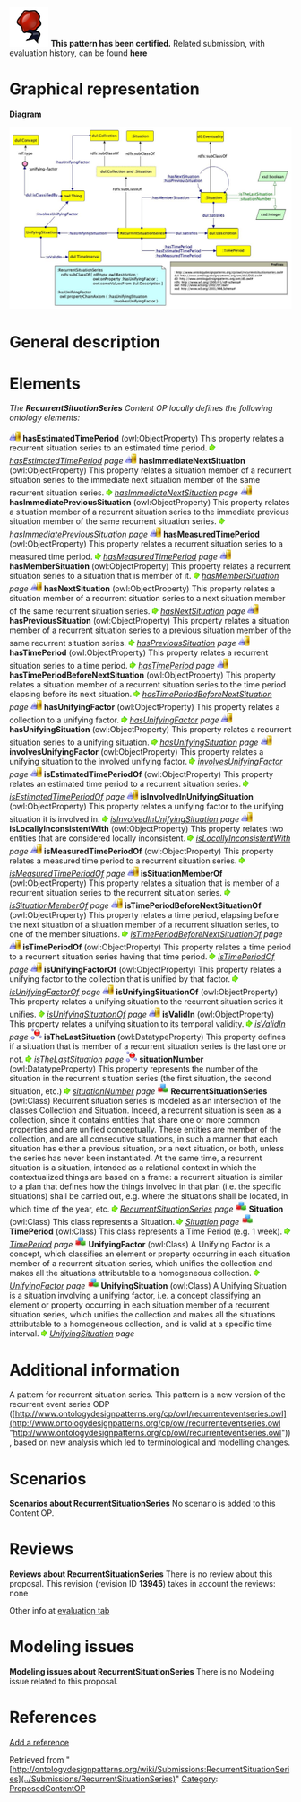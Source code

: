 [![](../images/thumb/b/b5/Certified.png/70px-Certified.png)](../Image/Certified.png "Certified.png") __This pattern has been certified.__
Related submission, with evaluation history, can be found __here__





#  Graphical representation


__Diagram__




[![Image:Recurrent-situation-series.jpg](../images/2/28/Recurrent-situation-series.jpg)](../Image/Recurrent-situation-series.jpg "Image:Recurrent-situation-series.jpg")




#  General description


  




#  Elements


_The __RecurrentSituationSeries__ Content OP locally defines the following ontology elements:_



[![ObjectProperty](../images/thumb/c/c3/ObjectProperty.gif/20px-ObjectProperty.gif)](../Image/ObjectProperty.gif "ObjectProperty") __hasEstimatedTimePeriod__ (owl:ObjectProperty) This property relates a recurrent situation series to an estimated time period. 
 [![](../images/thumb/8/87/ArrowRight.gif/11px-ArrowRight.gif)](../Image/ArrowRight.gif "ArrowRight.gif") _[hasEstimatedTimePeriod](../Submissions/RecurrentSituationSeries/hasEstimatedTimePeriod "Submissions:RecurrentSituationSeries/hasEstimatedTimePeriod") page_
[![ObjectProperty](../images/thumb/c/c3/ObjectProperty.gif/20px-ObjectProperty.gif)](../Image/ObjectProperty.gif "ObjectProperty") __hasImmediateNextSituation__ (owl:ObjectProperty) This property relates a situation member of a recurrent situation series to the immediate next situation member of the same recurrent situation series. 
 [![](../images/thumb/8/87/ArrowRight.gif/11px-ArrowRight.gif)](../Image/ArrowRight.gif "ArrowRight.gif") _[hasImmediateNextSituation](../Submissions/RecurrentSituationSeries/hasImmediateNextSituation "Submissions:RecurrentSituationSeries/hasImmediateNextSituation") page_
[![ObjectProperty](../images/thumb/c/c3/ObjectProperty.gif/20px-ObjectProperty.gif)](../Image/ObjectProperty.gif "ObjectProperty") __hasImmediatePreviousSituation__ (owl:ObjectProperty) This property relates a situation member of a recurrent situation series to the immediate previous situation member of the same recurrent situation series. 
 [![](../images/thumb/8/87/ArrowRight.gif/11px-ArrowRight.gif)](../Image/ArrowRight.gif "ArrowRight.gif") _[hasImmediatePreviousSituation](../Submissions/RecurrentSituationSeries/hasImmediatePreviousSituation "Submissions:RecurrentSituationSeries/hasImmediatePreviousSituation") page_
[![ObjectProperty](../images/thumb/c/c3/ObjectProperty.gif/20px-ObjectProperty.gif)](../Image/ObjectProperty.gif "ObjectProperty") __hasMeasuredTimePeriod__ (owl:ObjectProperty) This property relates a recurrent situation series to a measured time period. 
 [![](../images/thumb/8/87/ArrowRight.gif/11px-ArrowRight.gif)](../Image/ArrowRight.gif "ArrowRight.gif") _[hasMeasuredTimePeriod](../Submissions/RecurrentSituationSeries/hasMeasuredTimePeriod "Submissions:RecurrentSituationSeries/hasMeasuredTimePeriod") page_
[![ObjectProperty](../images/thumb/c/c3/ObjectProperty.gif/20px-ObjectProperty.gif)](../Image/ObjectProperty.gif "ObjectProperty") __hasMemberSituation__ (owl:ObjectProperty) This property relates a recurrent situation series to a situation that is member of it. 
 [![](../images/thumb/8/87/ArrowRight.gif/11px-ArrowRight.gif)](../Image/ArrowRight.gif "ArrowRight.gif") _[hasMemberSituation](../Submissions/RecurrentSituationSeries/hasMemberSituation "Submissions:RecurrentSituationSeries/hasMemberSituation") page_
[![ObjectProperty](../images/thumb/c/c3/ObjectProperty.gif/20px-ObjectProperty.gif)](../Image/ObjectProperty.gif "ObjectProperty") __hasNextSituation__ (owl:ObjectProperty) This property relates a situation member of a recurrent situation series to a next situation member of the same recurrent situation series. 
 [![](../images/thumb/8/87/ArrowRight.gif/11px-ArrowRight.gif)](../Image/ArrowRight.gif "ArrowRight.gif") _[hasNextSituation](../Submissions/RecurrentSituationSeries/hasNextSituation "Submissions:RecurrentSituationSeries/hasNextSituation") page_
[![ObjectProperty](../images/thumb/c/c3/ObjectProperty.gif/20px-ObjectProperty.gif)](../Image/ObjectProperty.gif "ObjectProperty") __hasPreviousSituation__ (owl:ObjectProperty) This property relates a situation member of a recurrent situation series to a previous situation member of the same recurrent situation series. 
 [![](../images/thumb/8/87/ArrowRight.gif/11px-ArrowRight.gif)](../Image/ArrowRight.gif "ArrowRight.gif") _[hasPreviousSituation](../Submissions/RecurrentSituationSeries/hasPreviousSituation "Submissions:RecurrentSituationSeries/hasPreviousSituation") page_
[![ObjectProperty](../images/thumb/c/c3/ObjectProperty.gif/20px-ObjectProperty.gif)](../Image/ObjectProperty.gif "ObjectProperty") __hasTimePeriod__ (owl:ObjectProperty) This property relates a recurrent situation series to a time period. 
 [![](../images/thumb/8/87/ArrowRight.gif/11px-ArrowRight.gif)](../Image/ArrowRight.gif "ArrowRight.gif") _[hasTimePeriod](../Submissions/RecurrentSituationSeries/hasTimePeriod "Submissions:RecurrentSituationSeries/hasTimePeriod") page_
[![ObjectProperty](../images/thumb/c/c3/ObjectProperty.gif/20px-ObjectProperty.gif)](../Image/ObjectProperty.gif "ObjectProperty") __hasTimePeriodBeforeNextSituation__ (owl:ObjectProperty) This property relates a situation member of a recurrent situation series to the time period elapsing before its next situation. 
 [![](../images/thumb/8/87/ArrowRight.gif/11px-ArrowRight.gif)](../Image/ArrowRight.gif "ArrowRight.gif") _[hasTimePeriodBeforeNextSituation](../Submissions/RecurrentSituationSeries/hasTimePeriodBeforeNextSituation "Submissions:RecurrentSituationSeries/hasTimePeriodBeforeNextSituation") page_
[![ObjectProperty](../images/thumb/c/c3/ObjectProperty.gif/20px-ObjectProperty.gif)](../Image/ObjectProperty.gif "ObjectProperty") __hasUnifyingFactor__ (owl:ObjectProperty) This property relates a collection to a unifying factor. 
 [![](../images/thumb/8/87/ArrowRight.gif/11px-ArrowRight.gif)](../Image/ArrowRight.gif "ArrowRight.gif") _[hasUnifyingFactor](../Submissions/RecurrentSituationSeries/hasUnifyingFactor "Submissions:RecurrentSituationSeries/hasUnifyingFactor") page_
[![ObjectProperty](../images/thumb/c/c3/ObjectProperty.gif/20px-ObjectProperty.gif)](../Image/ObjectProperty.gif "ObjectProperty") __hasUnifyingSituation__ (owl:ObjectProperty) This property relates a recurrent situation series to a unifying situation. 
 [![](../images/thumb/8/87/ArrowRight.gif/11px-ArrowRight.gif)](../Image/ArrowRight.gif "ArrowRight.gif") _[hasUnifyingSituation](../Submissions/RecurrentSituationSeries/hasUnifyingSituation "Submissions:RecurrentSituationSeries/hasUnifyingSituation") page_
[![ObjectProperty](../images/thumb/c/c3/ObjectProperty.gif/20px-ObjectProperty.gif)](../Image/ObjectProperty.gif "ObjectProperty") __involvesUnifyingFactor__ (owl:ObjectProperty) This property relates a unifying situation to the involved unifying factor. 
 [![](../images/thumb/8/87/ArrowRight.gif/11px-ArrowRight.gif)](../Image/ArrowRight.gif "ArrowRight.gif") _[involvesUnifyingFactor](../Submissions/RecurrentSituationSeries/involvesUnifyingFactor "Submissions:RecurrentSituationSeries/involvesUnifyingFactor") page_
[![ObjectProperty](../images/thumb/c/c3/ObjectProperty.gif/20px-ObjectProperty.gif)](../Image/ObjectProperty.gif "ObjectProperty") __isEstimatedTimePeriodOf__ (owl:ObjectProperty) This property relates an estimated time period to a recurrent situation series. 
 [![](../images/thumb/8/87/ArrowRight.gif/11px-ArrowRight.gif)](../Image/ArrowRight.gif "ArrowRight.gif") _[isEstimatedTimePeriodOf](../Submissions/RecurrentSituationSeries/isEstimatedTimePeriodOf "Submissions:RecurrentSituationSeries/isEstimatedTimePeriodOf") page_
[![ObjectProperty](../images/thumb/c/c3/ObjectProperty.gif/20px-ObjectProperty.gif)](../Image/ObjectProperty.gif "ObjectProperty") __isInvolvedInUnifyingSituation__ (owl:ObjectProperty) This property relates a unifying factor to the unifying situation it is involved in. 
 [![](../images/thumb/8/87/ArrowRight.gif/11px-ArrowRight.gif)](../Image/ArrowRight.gif "ArrowRight.gif") _[isInvolvedInUnifyingSituation](../Submissions/RecurrentSituationSeries/isInvolvedInUnifyingSituation "Submissions:RecurrentSituationSeries/isInvolvedInUnifyingSituation") page_
[![ObjectProperty](../images/thumb/c/c3/ObjectProperty.gif/20px-ObjectProperty.gif)](../Image/ObjectProperty.gif "ObjectProperty") __isLocallyInconsistentWith__ (owl:ObjectProperty) This property relates two entities that are considered locally inconsistent. 
 [![](../images/thumb/8/87/ArrowRight.gif/11px-ArrowRight.gif)](../Image/ArrowRight.gif "ArrowRight.gif") _[isLocallyInconsistentWith](../Submissions/RecurrentSituationSeries/isLocallyInconsistentWith "Submissions:RecurrentSituationSeries/isLocallyInconsistentWith") page_
[![ObjectProperty](../images/thumb/c/c3/ObjectProperty.gif/20px-ObjectProperty.gif)](../Image/ObjectProperty.gif "ObjectProperty") __isMeasuredTimePeriodOf__ (owl:ObjectProperty) This property relates a measured time period to a recurrent situation series. 
 [![](../images/thumb/8/87/ArrowRight.gif/11px-ArrowRight.gif)](../Image/ArrowRight.gif "ArrowRight.gif") _[isMeasuredTimePeriodOf](../Submissions/RecurrentSituationSeries/isMeasuredTimePeriodOf "Submissions:RecurrentSituationSeries/isMeasuredTimePeriodOf") page_
[![ObjectProperty](../images/thumb/c/c3/ObjectProperty.gif/20px-ObjectProperty.gif)](../Image/ObjectProperty.gif "ObjectProperty") __isSituationMemberOf__ (owl:ObjectProperty) This property relates a situation that is member of a recurrent situation series to the recurrent situation series. 
 [![](../images/thumb/8/87/ArrowRight.gif/11px-ArrowRight.gif)](../Image/ArrowRight.gif "ArrowRight.gif") _[isSituationMemberOf](../Submissions/RecurrentSituationSeries/isSituationMemberOf "Submissions:RecurrentSituationSeries/isSituationMemberOf") page_
[![ObjectProperty](../images/thumb/c/c3/ObjectProperty.gif/20px-ObjectProperty.gif)](../Image/ObjectProperty.gif "ObjectProperty") __isTimePeriodBeforeNextSituationOf__ (owl:ObjectProperty) This property relates a time period, elapsing before the next situation of a situation member of a recurrent situation series, to one of the member situations. 
 [![](../images/thumb/8/87/ArrowRight.gif/11px-ArrowRight.gif)](../Image/ArrowRight.gif "ArrowRight.gif") _[isTimePeriodBeforeNextSituationOf](../Submissions/RecurrentSituationSeries/isTimePeriodBeforeNextSituationOf "Submissions:RecurrentSituationSeries/isTimePeriodBeforeNextSituationOf") page_
[![ObjectProperty](../images/thumb/c/c3/ObjectProperty.gif/20px-ObjectProperty.gif)](../Image/ObjectProperty.gif "ObjectProperty") __isTimePeriodOf__ (owl:ObjectProperty) This property relates a time period to a recurrent situation series having that time period. 
 [![](../images/thumb/8/87/ArrowRight.gif/11px-ArrowRight.gif)](../Image/ArrowRight.gif "ArrowRight.gif") _[isTimePeriodOf](../Submissions/RecurrentSituationSeries/isTimePeriodOf "Submissions:RecurrentSituationSeries/isTimePeriodOf") page_
[![ObjectProperty](../images/thumb/c/c3/ObjectProperty.gif/20px-ObjectProperty.gif)](../Image/ObjectProperty.gif "ObjectProperty") __isUnifyingFactorOf__ (owl:ObjectProperty) This property relates a unifying factor to the collection that is unified by that factor. 
 [![](../images/thumb/8/87/ArrowRight.gif/11px-ArrowRight.gif)](../Image/ArrowRight.gif "ArrowRight.gif") _[isUnifyingFactorOf](../Submissions/RecurrentSituationSeries/isUnifyingFactorOf "Submissions:RecurrentSituationSeries/isUnifyingFactorOf") page_
[![ObjectProperty](../images/thumb/c/c3/ObjectProperty.gif/20px-ObjectProperty.gif)](../Image/ObjectProperty.gif "ObjectProperty") __isUnifyingSituationOf__ (owl:ObjectProperty) This property relates a unifying situation to the recurrent situation series it unifies. 
 [![](../images/thumb/8/87/ArrowRight.gif/11px-ArrowRight.gif)](../Image/ArrowRight.gif "ArrowRight.gif") _[isUnifyingSituationOf](../Submissions/RecurrentSituationSeries/isUnifyingSituationOf "Submissions:RecurrentSituationSeries/isUnifyingSituationOf") page_
[![ObjectProperty](../images/thumb/c/c3/ObjectProperty.gif/20px-ObjectProperty.gif)](../Image/ObjectProperty.gif "ObjectProperty") __isValidIn__ (owl:ObjectProperty) This property relates a unifying situation to its temporal validity. 
 [![](../images/thumb/8/87/ArrowRight.gif/11px-ArrowRight.gif)](../Image/ArrowRight.gif "ArrowRight.gif") _[isValidIn](../Submissions/RecurrentSituationSeries/isValidIn "Submissions:RecurrentSituationSeries/isValidIn") page_
[![DatatypeProperty](../images/thumb/a/a5/DatatypeProperty.gif/20px-DatatypeProperty.gif)](../Image/DatatypeProperty.gif "DatatypeProperty") __isTheLastSituation__ (owl:DatatypeProperty) This property defines if a situation that is member of a recurrent situation series is the last one or not. 
 [![](../images/thumb/8/87/ArrowRight.gif/11px-ArrowRight.gif)](../Image/ArrowRight.gif "ArrowRight.gif") _[isTheLastSituation](../Submissions/RecurrentSituationSeries/isTheLastSituation "Submissions:RecurrentSituationSeries/isTheLastSituation") page_
[![DatatypeProperty](../images/thumb/a/a5/DatatypeProperty.gif/20px-DatatypeProperty.gif)](../Image/DatatypeProperty.gif "DatatypeProperty") __situationNumber__ (owl:DatatypeProperty) This property represents the number of the situation in the recurrent situation series (the first situation, the second situation, etc.) 
 [![](../images/thumb/8/87/ArrowRight.gif/11px-ArrowRight.gif)](../Image/ArrowRight.gif "ArrowRight.gif") _[situationNumber](../Submissions/RecurrentSituationSeries/situationNumber "Submissions:RecurrentSituationSeries/situationNumber") page_
[![Class](../images/thumb/2/27/Class.gif/20px-Class.gif)](../Image/Class.gif "Class") __RecurrentSituationSeries__ (owl:Class) Recurrent situation series is modeled as an intersection of the classes Collection and Situation. Indeed, a recurrent situation is seen as a collection, since it contains entities that share one or more common properties and are unified conceptually. These entities are member of the collection, and are all consecutive situations, in such a manner that each situation has either a previous situation, or a next situation, or both, unless the series has never been instantiated. At the same time, a recurrent situation is a situation, intended as a relational context in which the contextualized things are based on a frame: a recurrent situation is similar to a plan that defines how the things involved in that plan (i.e. the specific situations) shall be carried out, e.g. where the situations shall be located, in which time of the year, etc. 
 [![](../images/thumb/8/87/ArrowRight.gif/11px-ArrowRight.gif)](../Image/ArrowRight.gif "ArrowRight.gif") _[RecurrentSituationSeries](../Submissions/RecurrentSituationSeries/RecurrentSituationSeries "Submissions:RecurrentSituationSeries/RecurrentSituationSeries") page_
[![Class](../images/thumb/2/27/Class.gif/20px-Class.gif)](../Image/Class.gif "Class") __Situation__ (owl:Class) This class represents a Situation. 
 [![](../images/thumb/8/87/ArrowRight.gif/11px-ArrowRight.gif)](../Image/ArrowRight.gif "ArrowRight.gif") _[Situation](../Submissions/RecurrentSituationSeries/Situation "Submissions:RecurrentSituationSeries/Situation") page_
[![Class](../images/thumb/2/27/Class.gif/20px-Class.gif)](../Image/Class.gif "Class") __TimePeriod__ (owl:Class) This class represents a Time Period (e.g. 1 week). 
 [![](../images/thumb/8/87/ArrowRight.gif/11px-ArrowRight.gif)](../Image/ArrowRight.gif "ArrowRight.gif") _[TimePeriod](../Submissions/RecurrentSituationSeries/TimePeriod "Submissions:RecurrentSituationSeries/TimePeriod") page_
[![Class](../images/thumb/2/27/Class.gif/20px-Class.gif)](../Image/Class.gif "Class") __UnifyingFactor__ (owl:Class) A Unifying Factor is a concept, which classifies an element or property occurring in each situation member of a recurrent situation series, which unifies the collection and makes all the situations attributable to a homogeneous collection. 
 [![](../images/thumb/8/87/ArrowRight.gif/11px-ArrowRight.gif)](../Image/ArrowRight.gif "ArrowRight.gif") _[UnifyingFactor](../Submissions/RecurrentSituationSeries/UnifyingFactor "Submissions:RecurrentSituationSeries/UnifyingFactor") page_
[![Class](../images/thumb/2/27/Class.gif/20px-Class.gif)](../Image/Class.gif "Class") __UnifyingSituation__ (owl:Class) A Unifying Situation is a situation involving a unifying factor, i.e. a concept classifying an element or property occurring in each situation member of a recurrent situation series, which unifies the collection and makes all the situations attributable to a homogeneous collection, and is valid at a specific time interval. 
 [![](../images/thumb/8/87/ArrowRight.gif/11px-ArrowRight.gif)](../Image/ArrowRight.gif "ArrowRight.gif") _[UnifyingSituation](../Submissions/RecurrentSituationSeries/UnifyingSituation "Submissions:RecurrentSituationSeries/UnifyingSituation") page_
#  Additional information


A pattern for recurrent situation series. This pattern is a new version of the recurrent event series ODP ([http://www.ontologydesignpatterns.org/cp/owl/recurrenteventseries.owl](http://www.ontologydesignpatterns.org/cp/owl/recurrenteventseries.owl "http://www.ontologydesignpatterns.org/cp/owl/recurrenteventseries.owl")), based on new analysis which led to terminological and modelling changes.



#  Scenarios



__Scenarios about RecurrentSituationSeries__
No scenario is added to this Content OP.




#  Reviews



__Reviews about RecurrentSituationSeries__
There is no review about this proposal.
This revision (revision ID __13945__) takes in account the reviews: none


Other info at [evaluation tab](http://ontologydesignpatterns.org/wiki/index.php?title=Submissions:RecurrentSituationSeries&action=evaluation "http://ontologydesignpatterns.org/wiki/index.php?title=Submissions:RecurrentSituationSeries&action=evaluation")




  




#  Modeling issues



__Modeling issues about RecurrentSituationSeries__
There is no Modeling issue related to this proposal.




  




#  References


[Add a reference](index.php@title=Odp%253AAdd_reference&subject=../Submissions/RecurrentSituationSeries "http://ontologydesignpatterns.org/wiki/index.php?title=Odp:Add_reference&subject=Submissions%3ARecurrentSituationSeries")


  






Retrieved from "[http://ontologydesignpatterns.org/wiki/Submissions:RecurrentSituationSeries](../Submissions/RecurrentSituationSeries)"
 [Category](http://ontologydesignpatterns.org/wiki/Special:Categories "Special:Categories"): [ProposedContentOP](../Category/ProposedContentOP "Category:ProposedContentOP")